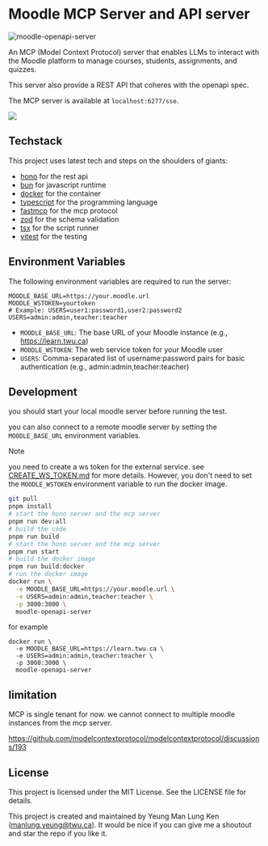 # Moodle MCP Server and API server 

![moodle-openapi-server](https://app1.sharemyimage.com/2025/05/10/image.jpg)

An MCP (Model Context Protocol) server that enables LLMs to interact with the Moodle platform to manage courses, students, assignments, and quizzes.

This server also provide a REST API that coheres with the openapi spec. 

The MCP server is available at `localhost:6277/sse`.

[![](https://share.cleanshot.com/xmqhBX0D+)](https://share.cleanshot.com/dFLVz77G)

## Techstack 

This project uses latest tech and steps on the shoulders of giants:

- [hono](https://hono.dev/) for the rest api
- [bun](https://bun.sh/) for javascript runtime
- [docker](https://www.docker.com/) for the container
- [typescript](https://www.typescriptlang.org/) for the programming language
- [fastmcp](https://github.com/punkpeye/fastmcp) for the mcp protocol
- [zod](https://zod.dev/) for the schema validation
- [tsx](https://tsx.dev/) for the script runner
- [vitest](https://vitest.dev/) for the testing

## Environment Variables

The following environment variables are required to run the server:

```
MOODLE_BASE_URL=https://your.moodle.url
MOODLE_WSTOKEN=yourtoken
# Example: USERS=user1:password1,user2:password2
USERS=admin:admin,teacher:teacher
```

- `MOODLE_BASE_URL`: The base URL of your Moodle instance (e.g., https://learn.twu.ca)
- `MOODLE_WSTOKEN`: The web service token for your Moodle user
- `USERS`: Comma-separated list of username:password pairs for basic authentication (e.g., admin:admin,teacher:teacher)

## Development 

you should start your local moodle server before running the test. 

you can also connect to a remote moodle server by setting the `MOODLE_BASE_URL` environment variables. 

> [!NOTE]
> you need to create a ws token for the external service. see [CREATE_WS_TOKEN.md](./CREATE_WS_TOKEN.md) for more details.
> However, you don't need to set the `MOODLE_WSTOKEN` environment variable to run the docker image.

```bash 
git pull
pnpm install 
# start the hono server and the mcp server 
pnpm run dev:all
# build the code 
pnpm run build 
# start the hono server and the mcp server 
pnpm run start
# build the docker image 
pnpm run build:docker
# run the docker image 
docker run \
  -e MOODLE_BASE_URL=https://your.moodle.url \
  -e USERS=admin:admin,teacher:teacher \
  -p 3000:3000 \
  moodle-openapi-server
```

for example


```
docker run \
  -e MOODLE_BASE_URL=https://learn.twu.ca \
  -e USERS=admin:admin,teacher:teacher \
  -p 3000:3000 \
  moodle-openapi-server
```

## limitation 

MCP is single tenant for now. we cannot connect to multiple moodle instances from the mcp server. 

https://github.com/modelcontextprotocol/modelcontextprotocol/discussions/193 

## License 

This project is licensed under the MIT License. See the LICENSE file for details.

This project is created and maintained by Yeung Man Lung Ken (manlung.yeung@twu.ca). It would be nice if you can give me a shoutout and star the repo if you like it. 